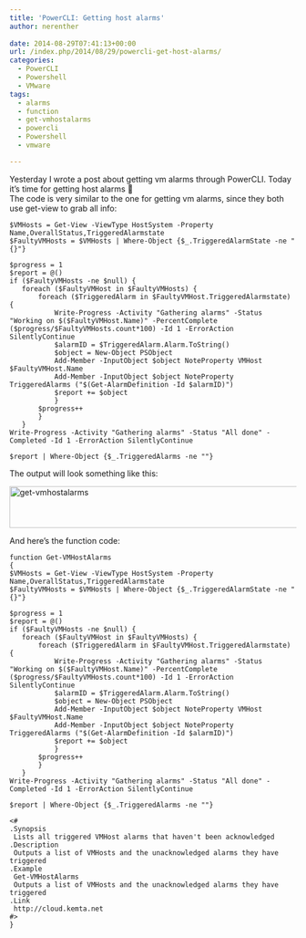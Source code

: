 ```yaml
---
title: 'PowerCLI: Getting host alarms'
author: nerenther
 
date: 2014-08-29T07:41:13+00:00
url: /index.php/2014/08/29/powercli-get-host-alarms/
categories:
  - PowerCLI
  - Powershell
  - VMware
tags:
  - alarms
  - function
  - get-vmhostalarms
  - powercli
  - Powershell
  - vmware

---
```

Yesterday I wrote a post about getting vm alarms through PowerCLI. Today it&#8217;s time for getting host alarms 🙂  
The code is very similar to the one for getting vm alarms, since they both use get-view to grab all info:

 ```
$VMHosts = Get-View -ViewType HostSystem -Property Name,OverallStatus,TriggeredAlarmstate
$FaultyVMHosts = $VMHosts | Where-Object {$_.TriggeredAlarmState -ne "{}"}

$progress = 1
$report = @()
if ($FaultyVMHosts -ne $null) {
    foreach ($FaultyVMHost in $FaultyVMHosts) {
        foreach ($TriggeredAlarm in $FaultyVMHost.TriggeredAlarmstate) {
            Write-Progress -Activity "Gathering alarms" -Status "Working on $($FaultyVMHost.Name)" -PercentComplete ($progress/$FaultyVMHosts.count*100) -Id 1 -ErrorAction SilentlyContinue
            $alarmID = $TriggeredAlarm.Alarm.ToString()
            $object = New-Object PSObject
            Add-Member -InputObject $object NoteProperty VMHost $FaultyVMHost.Name
            Add-Member -InputObject $object NoteProperty TriggeredAlarms ("$(Get-AlarmDefinition -Id $alarmID)")
            $report += $object
            }
        $progress++
        }
    }
Write-Progress -Activity "Gathering alarms" -Status "All done" -Completed -Id 1 -ErrorAction SilentlyContinue

$report | Where-Object {$_.TriggeredAlarms -ne ""} 
```

The output will look something like this:

[<img decoding="async" loading="lazy" class="aligncenter size-full wp-image-602" alt="get-vmhostalarms" src="http://cloud.kemta.net/wp-uploads/get-vmhostalarms.png" width="920" height="73" />][1]

And here&#8217;s the function code:

 ```
function Get-VMHostAlarms
{
$VMHosts = Get-View -ViewType HostSystem -Property Name,OverallStatus,TriggeredAlarmstate
$FaultyVMHosts = $VMHosts | Where-Object {$_.TriggeredAlarmState -ne "{}"}

$progress = 1
$report = @()
if ($FaultyVMHosts -ne $null) {
    foreach ($FaultyVMHost in $FaultyVMHosts) {
        foreach ($TriggeredAlarm in $FaultyVMHost.TriggeredAlarmstate) {
            Write-Progress -Activity "Gathering alarms" -Status "Working on $($FaultyVMHost.Name)" -PercentComplete ($progress/$FaultyVMHosts.count*100) -Id 1 -ErrorAction SilentlyContinue
            $alarmID = $TriggeredAlarm.Alarm.ToString()
            $object = New-Object PSObject
            Add-Member -InputObject $object NoteProperty VMHost $FaultyVMHost.Name
            Add-Member -InputObject $object NoteProperty TriggeredAlarms ("$(Get-AlarmDefinition -Id $alarmID)")
            $report += $object
            }
        $progress++
        }
    }
Write-Progress -Activity "Gathering alarms" -Status "All done" -Completed -Id 1 -ErrorAction SilentlyContinue

$report | Where-Object {$_.TriggeredAlarms -ne ""}

<#
 .Synopsis
  Lists all triggered VMHost alarms that haven't been acknowledged
 .Description
  Outputs a list of VMHosts and the unacknowledged alarms they have triggered
 .Example
  Get-VMHostAlarms
  Outputs a list of VMHosts and the unacknowledged alarms they have triggered
 .Link
  http://cloud.kemta.net
 #>
} 
```

&nbsp;

 [1]: http://cloud.kemta.net/wp-uploads/get-vmhostalarms.png
